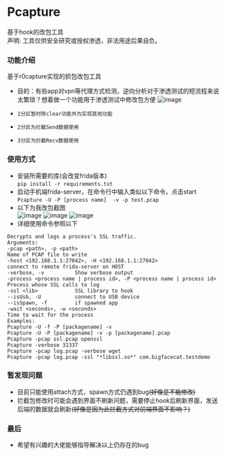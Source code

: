 # Pcapture
基于hook的改包工具
<br>
声明: 工具仅供安全研究或授权渗透，非法用途后果自负。<br>

### 功能介绍
基于r0capture实现的抓包改包工具
* 目的：有些app对vpn等代理方式检测，逆向分析对于渗透测试的短流程来说太繁琐？想着做一个功能用于渗透测试中修改包方便
![image](https://user-images.githubusercontent.com/121593186/211701402-7e050365-ba7f-4ab4-9d85-a23cd1231acf.png)

* `1分区暂时除clear功能外为实现其他功能`
* `2分区为拦截Send数据使用`
* `3分区为拦截Recv数据使用`

### 使用方式
* 安装所需要的库(会改变frida版本)  
```pip install -r requirements.txt```  
* 启动手机端frida-server，在命令行中输入类似以下命令，点击start  
```Pcapture -U -P [process name]  -v -p test.pcap```  
* 以下为我改包截图  
![image](https://user-images.githubusercontent.com/121593186/211702658-3e737e3d-fc89-4821-a269-0d2f180cdc02.png)
![image](https://user-images.githubusercontent.com/121593186/211705182-b603e918-09e6-4ab5-b19e-5989ce28b698.png)
![image](https://user-images.githubusercontent.com/121593186/211705361-8ddee28d-6434-4177-949f-67f85982f0d1.png)
* 详细使用命令参照以下  
```Usage: Pcapture [-pcap <path>] [-host <192.168.1.1:27042>] [-verbose] [-ssl <lib>] [--isUsb] [--isSpawn] [-wait <seconds>] [-P <process name | process id>]  
Decrypts and logs a process's SSL traffic.  
Arguments:  
-pcap <path>, -p <path>  
Name of PCAP file to write  
-host <192.168.1.1:27042>, -H <192.168.1.1:27042>  
connect to remote frida-server on HOST  
-verbose, -v          Show verbose output  
-process <process name | process id>, -P <process name | process id>  
Process whose SSL calls to log  
-ssl <lib>            SSL library to hook  
--isUsb, -U           connect to USB device  
--isSpawn, -f         if spawned app  
-wait <seconds>, -w <seconds>  
Time to wait for the process  
Examples:  
Pcapture -U -f -P [packagename] -v  
Pcapture -U -P [packagename] -v -p [packagename].pcap  
Pcapture -pcap ssl.pcap openssl  
Pcapture -verbose 31337  
Pcapture -pcap log.pcap -verbose wget  
Pcapture -pcap log.pcap -ssl "*libssl.so*" com.bigfacecat.testdemo  
```
### 暂发现问题
* 目前只能使用attach方式，spawn方式仍遇到bug~~(好像是不能修改)~~
* 拦截包修改时可能会遇到界面不刷新问题，需要停止hook后刷新界面，发送后端的数据就会刷新~~(好像是因为此拦截方式对前端界面不影响？)~~

### 最后
* 希望有兴趣的大佬能够指导解决以上仍存在的bug
